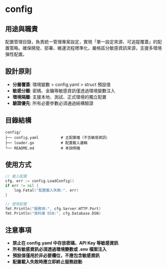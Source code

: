 # config

## 用途與職責

配置管理目錄，負責統一管理專案設定，實現「單一設定來源、可追蹤覆蓋」的配置策略。確保開發、部署、維運流程標準化，嚴格區分敏感資訊來源，支援多環境彈性配置。

## 設計原則

- **分層覆蓋**: 環境變數 > config.yaml > struct 預設值
- **敏感分離**: 密碼、金鑰等敏感資訊僅透過環境變數注入
- **環境隔離**: 支援本地、測試、正式環境的獨立配置
- **驗證優先**: 所有必要參數必須通過結構驗證

## 目錄結構

```
config/
├── config.yaml          # 主配置檔（不含敏感資訊）
├── loader.go            # 配置載入邏輯
└── README.md            # 本說明檔
```

## 使用方式

```go
// 載入配置
cfg, err := config.LoadConfig()
if err != nil {
    log.Fatal("配置載入失敗:", err)
}

// 使用配置
fmt.Println("服務埠:", cfg.Server.HTTP.Port)
fmt.Println("資料庫 DSN:", cfg.Database.DSN)
```

## 注意事項

- **禁止在 config.yaml 中存放密碼、API Key 等敏感資訊**
- **所有敏感資訊必須透過環境變數或 .env 檔案注入**
- **預設值僅用於非必要欄位，不應包含敏感資訊**
- **配置載入失敗時應立即終止服務啟動**